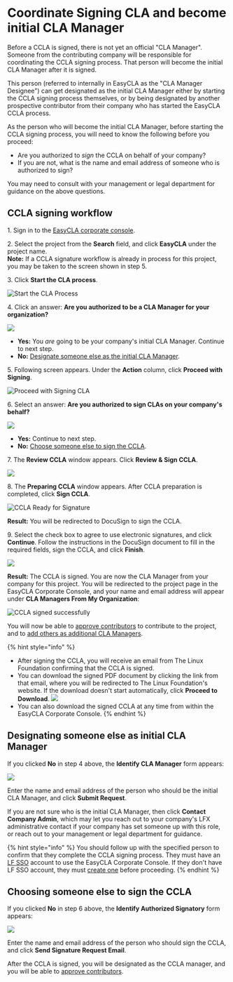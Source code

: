 # Coordinate Signing CLA and become initial CLA Manager

Before a CCLA is signed, there is not yet an official "CLA Manager". Someone from the contributing company will be responsible for coordinating the CCLA signing process. That person will become the initial CLA Manager after it is signed.

This person (referred to internally in EasyCLA as the "CLA Manager Designee") can get designated as the initial CLA Manager either by starting the CCLA signing process themselves, or by being designated by another prospective contributor from their company who has started the EasyCLA CCLA process.

As the person who will become the initial CLA Manager, before starting the CCLA signing process, you will need to know the following before you proceed:

* Are you authorized to _sign_ the CCLA on behalf of your company?
* If you are not, what is the name and email address of someone who is authorized to sign?

You may need to consult with your management or legal department for guidance on the above questions.

## CCLA signing workflow

1\. Sign in to the [EasyCLA corporate console](https://organization.lfx.linuxfoundation.org/company/dashboard).

2\. Select the project from the **Search** field, and click **EasyCLA** under the project name.\
**Note:** If a CCLA signature workflow is already in process for this project, you may be taken to the screen shown in step 5.

3\. Click **Start the CLA process**.

![Start the CLA Process](<../../../.gitbook/assets/start cla process.png>)

4\. Click an answer: **Are you authorized to be a CLA Manager for your organization?** &#x20;

![](<../../../.gitbook/assets/company has not signed cla (1).png>)&#x20;

* **Yes:** You _are_ going to be your company's initial CLA Manager. Continue to next step.
* **No:** [Designate someone else as the initial CLA Manager](coordinate-signing-cla-and-become-initial-cla-manager.md#designating-another-initial-cla-manager).

5\. Following screen appears. Under the **Action** column, click **Proceed with Signing**. &#x20;

![Proceed with Signing CLA](<../../../.gitbook/assets/proceed with signing.png>)

6\. Select an answer: **Are you authorized to sign CLAs on your company's behalf?** &#x20;

![](<../../../.gitbook/assets/identify cla signatory.png>)&#x20;

* **Yes:** Continue to next step.
* **No:** [Choose someone else to sign the CCLA](coordinate-signing-cla-and-become-initial-cla-manager.md#choosing-another-cla-signatory).

7\. The **Review CCLA** window appears. Click **Review & Sign CCLA**.

![](<../../../.gitbook/assets/review ccla.png>)

8\. The **Preparing CCLA** window appears. After CCLA preparation is completed, click **Sign CCLA**.

![CCLA Ready for Signature](<../../../.gitbook/assets/ccla ready for signature.png>)

**Result:** You will be redirected to DocuSign to sign the CCLA.

9\. Select the check box to agree to use electronic signatures, and click **Continue**. Follow the instructions in the DocuSign document to fill in the required fields, sign the CCLA, and click **Finish**.

![](<../../../.gitbook/assets/docusign icla flow.png>)

**Result:** The CCLA is signed. You are now the CLA Manager from your company for this project. You will be redirected to the project page in the EasyCLA Corporate Console, and your name and email address will appear under **CLA Managers From My Organization**:

![CCLA signed successfully](<../../../.gitbook/assets/cla managers from my organization example.png>)

You will now be able to [approve contributors](approve-and-manage-contributors.md) to contribute to the project, and to [add others as additional CLA Managers](add-or-delete-cla-managers.md#add-a-cla-manager).

{% hint style="info" %}
* After signing the CCLA, you will receive an email from The Linux Foundation confirming that the CCLA is signed.
* You can download the signed PDF document by clicking the link from that email, where you will be redirected to The Linux Foundation's website. If the download doesn't start automatically, click **Proceed to Download**.  ![](<../../../.gitbook/assets/proceed to download ccla.png>)
* You can also download the signed CCLA at any time from within the EasyCLA Corporate Console.
{% endhint %}

## Designating someone else as initial CLA Manager <a href="#designating-another-initial-cla-manager" id="designating-another-initial-cla-manager"></a>

If you clicked **No** in step 4 above, the **Identify CLA Manager** form appears:

![](<../../../.gitbook/assets/identify cla manager.png>)

Enter the name and email address of the person who should be the initial CLA Manager, and click **Submit Request**.

If you are not sure who is the initial CLA Manager, then click **Contact Company Admin**, which may let you reach out to your company's LFX administrative contact if your company has set someone up with this role, or reach out to your management or legal department for guidance.

{% hint style="info" %}
You should follow up with the specified person to confirm that they complete the CCLA signing process. They must have an [LF SSO](../../../sso/) account to use the EasyCLA Corporate Console. If they don't have LF SSO account, they must [create one](../../../sso/create-an-account.md) before proceeding.
{% endhint %}

## Choosing someone else to sign the CCLA <a href="#choosing-another-cla-signatory" id="choosing-another-cla-signatory"></a>

If you clicked **No** in step 6 above, the **Identify Authorized Signatory** form appears:

![](<../../../.gitbook/assets/identify authorized signatory.png>)

Enter the name and email address of the person who should sign the CCLA, and click **Send Signature Request Email**.

After the CCLA is signed, you will be designated as the CCLA manager, and you will be able to [approve contributors](approve-and-manage-contributors.md).
